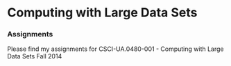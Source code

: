 # Computing with Large Data Sets
### Assignments

Please find my assignments for CSCI-UA.0480-​001 - Computing with Large Data Sets Fall 2014
